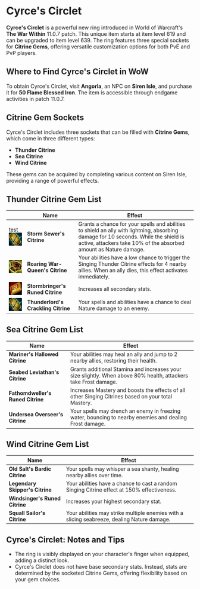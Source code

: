 <!-- wiki:description Discover Cyrce’s Circlet in WoW The War Within 11.0.7 – a powerful ring with upgradeable item levels and three unique Citrine Gem slots for PvE and PvP customization. Learn where to find it, gem effects, and tips for maximizing its potential. -->

# Cyrce's Circlet

**Cyrce's Circlet** is a powerful new ring introduced in World of Warcraft's **The War Within** 11.0.7 patch. This unique item starts at item level 619 and can be upgraded to item level 639. The ring features three special sockets for **Citrine Gems**, offering versatile customization options for both PvE and PvP players.

## Where to Find Cyrce's Circlet in WoW

To obtain Cyrce's Circlet, visit **Angorla**, an NPC on **Siren Isle**, and purchase it for **50 Flame Blessed Iron**. The item is accessible through endgame activities in patch 11.0.7.

## Citrine Gem Sockets

Cyrce's Circlet includes three sockets that can be filled with **Citrine Gems**, which come in three different types:

- **Thunder Citrine**
- **Sea Citrine**
- **Wind Citrine**

These gems can be acquired by completing various content on Siren Isle, providing a range of powerful effects.

## Thunder Citrine Gem List

|                                                                          | Name                                | Effect                                                                                                                                                                                                   |
| ------------------------------------------------------------------------ | ----------------------------------- | -------------------------------------------------------------------------------------------------------------------------------------------------------------------------------------------------------- |
| test ![Storm Sewer's Citrine](../img/storm-sewer's-citrine.webp)         | **Storm Sewer's Citrine**           | Grants a chance for your spells and abilities to shield an ally with lightning, absorbing damage for 10 seconds. While the shield is active, attackers take 10% of the absorbed amount as Nature damage. |
| ![Roaring War-Queen's Citrine](../img/roaring-war-queen's-citrine.webp)  | **Roaring War-Queen's Citrine**     | Your abilities have a low chance to trigger the Singing Thunder Citrine effects for 4 nearby allies. When an ally dies, this effect activates immediately.                                               |
| ![Stormbringer's Runed Citrin](../img/stormbringer's-runed-citrine.webp) | **Stormbringer's Runed Citrine**    | Increases all secondary stats.                                                                                                                                                                           |
| ![Thunderlord's Crackling Citrine](../img/storm-sewer's-citrine.webp)    | **Thunderlord's Crackling Citrine** | Your spells and abilities have a chance to deal Nature damage to an enemy.                                                                                                                               |

## Sea Citrine Gem List

| Name                              | Effect                                                                                                          |
| --------------------------------- | --------------------------------------------------------------------------------------------------------------- |
| **Mariner's Hallowed Citrine**    | Your abilities may heal an ally and jump to 2 nearby allies, restoring their health.                            |
| **Seabed Leviathan's Citrine**    | Grants additional Stamina and increases your size slightly. When above 80% health, attackers take Frost damage. |
| **Fathomdweller's Runed Citrine** | Increases Mastery and boosts the effects of all other Singing Citrines based on your total Mastery.             |
| **Undersea Overseer's Citrine**   | Your spells may drench an enemy in freezing water, bouncing to nearby enemies and dealing Frost damage.         |

## Wind Citrine Gem List

| Name                            | Effect                                                                                      |
| ------------------------------- | ------------------------------------------------------------------------------------------- |
| **Old Salt's Bardic Citrine**   | Your spells may whisper a sea shanty, healing nearby allies over time.                      |
| **Legendary Skipper's Citrine** | Your abilities have a chance to cast a random Singing Citrine effect at 150% effectiveness. |
| **Windsinger's Runed Citrine**  | Increases your highest secondary stat.                                                      |
| **Squall Sailor's Citrine**     | Your abilities may strike multiple enemies with a slicing seabreeze, dealing Nature damage. |

## Cyrce's Circlet: Notes and Tips

- The ring is visibly displayed on your character's finger when equipped, adding a distinct look.
- Cyrce's Circlet does not have base secondary stats. Instead, stats are determined by the socketed Citrine Gems, offering flexibility based on your gem choices.
